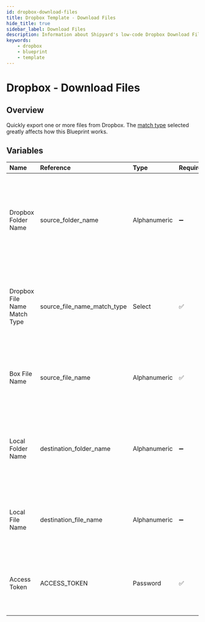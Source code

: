 ```yaml
---
id: dropbox-download-files
title: Dropbox Template - Download Files
hide_title: true
sidebar_label: Download Files
description: Information about Shipyard's low-code Dropbox Download Files blueprint. Quickly export one or more files from your Dropbox account. Once the files have downloaded, transfer them to another service or run another Vessel against the data.
keywords:
    - dropbox
    - blueprint
    - template
---
```


# Dropbox - Download Files

## Overview

Quickly export one or more files from Dropbox. The [match type](../reference/blueprint-library/match-type.md) selected greatly affects how this Blueprint works.



## Variables

| Name | Reference | Type | Required | Default | Options | Description |
|:---|:---|:---|:---|:---|:---|:---|
| Dropbox Folder Name | source_folder_name | Alphanumeric | :heavy_minus_sign: | - | - | Name of the folder where the file is stored in Dropbox. Leaving blank will look for the file in the root directory of Dropbox. |
| Dropbox File Name Match Type | source_file_name_match_type | Select | :white_check_mark: | exact_match | `Exact Match`, `Regex Match` | Determines if the text in &#34;Dropbox File Name&#34; will look for one file with exact match, or multiple files using regex. |
| Box File Name | source_file_name | Alphanumeric | :white_check_mark: | - | - | Name of the target file in Dropbox. Can be regex if &#34;Match Type&#34; is set accordingly. |
| Local Folder Name | destination_folder_name | Alphanumeric | :heavy_minus_sign: | - | - | Folder where the file(s) should be downloaded. Leaving blank will place the file in the home directory. |
| Local File Name | destination_file_name | Alphanumeric | :heavy_minus_sign: | - | - | What to name the file(s) being downloaded. If left blank, defaults to the original file name(s). |
| Access Token | ACCESS_TOKEN | Password | :white_check_mark: | - | - | Access token, with no expiration, to access your Dropbox files. |


